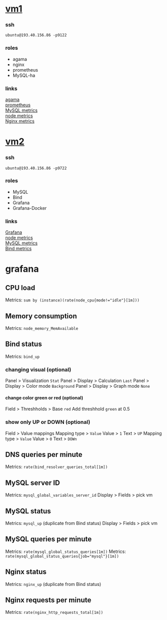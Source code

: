 # [vm1](http://193.40.156.86:9180)  
### ssh
`ubuntu@193.40.156.86 -p9122`
### roles
- agama
- nginx  
- prometheus  
- MySQL-ha
### links
[agama](http://193.40.156.86:9180/)  
[prometheus](http://193.40.156.86:9180/prometheus)   
[MySQL metrics](http://193.40.156.86:9180/mysql-metrics)  
[node metrics](http://193.40.156.86:9180/metrics)   
[Nginx metrics](http://193.40.156.86:9180/nginx-metrics) 

# [vm2](http://193.40.156.86:9780)
### ssh
`ubuntu@193.40.156.86 -p9722`
### roles
- MySQL
- Bind
- Grafana
- Grafana-Docker
### links
[Grafana](http://193.40.156.86:9780/grafana)  
[node metrics](http://193.40.156.86:9780/metrics)  
[MySQL metrics](http://193.40.156.86:9780/mysql-metrics)  
[Bind metrics](http://193.40.156.86:9780/bind-metrics)

# grafana
## CPU load
Metrics: `sum by (instance)(rate(node_cpu{mode!="idle"}[1m]))`
## Memory consumption
Metrics: `node_memory_MemAvailable`

## Bind status
Metrics: `bind_up`
### changing visual (optional)
Panel > Visualization `Stat`
Panel > Display > Calculation `Last` 
Panel > Display > Color mode `Background`
Panel > Display > Graph mode `None`
#### change color green or red (optional)
Field > Threshholds > Base `red`
Add threshhold `green` at 0.5
### show only UP or DOWN (optional)
Field > Value mappings
Mapping type > `Value`
Value > `1`
Text > `UP`
Mapping type > `Value`
Value > `0`
Text > `DOWn`

## DNS queries per minute
Metrics: `rate(bind_resolver_queries_total[1m])`

## MySQL server ID
Metrics: `mysql_global_variables_server_id`
Display > Fields > pick vm

## MySQL status
Metrics: `mysql_up`
(duplicate from Bind status)
Display > Fields > pick vm

## MySQL queries per minute
Metrics: `rate(mysql_global_status_queries[1m])`
Metrics: `rate(mysql_global_status_queries{job="mysql"}[1m])`

## Nginx status
Metrics: `nginx_up`
(duplicate from Bind status)

## Nginx requests per minute
Metrics: `rate(nginx_http_requests_total[1m])`